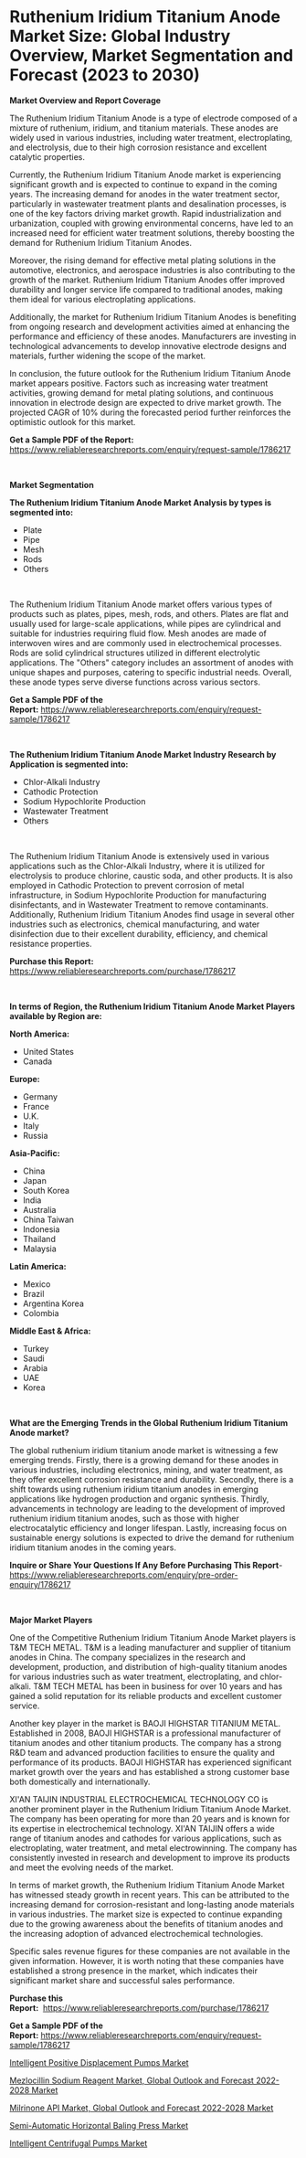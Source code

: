 <p><h1>Ruthenium Iridium Titanium Anode Market Size: Global Industry Overview, Market Segmentation and Forecast (2023 to 2030)</h1></p><p><strong>Market Overview and Report Coverage</strong></p>
<p><p>The Ruthenium Iridium Titanium Anode is a type of electrode composed of a mixture of ruthenium, iridium, and titanium materials. These anodes are widely used in various industries, including water treatment, electroplating, and electrolysis, due to their high corrosion resistance and excellent catalytic properties.</p><p>Currently, the Ruthenium Iridium Titanium Anode market is experiencing significant growth and is expected to continue to expand in the coming years. The increasing demand for anodes in the water treatment sector, particularly in wastewater treatment plants and desalination processes, is one of the key factors driving market growth. Rapid industrialization and urbanization, coupled with growing environmental concerns, have led to an increased need for efficient water treatment solutions, thereby boosting the demand for Ruthenium Iridium Titanium Anodes.</p><p>Moreover, the rising demand for effective metal plating solutions in the automotive, electronics, and aerospace industries is also contributing to the growth of the market. Ruthenium Iridium Titanium Anodes offer improved durability and longer service life compared to traditional anodes, making them ideal for various electroplating applications.</p><p>Additionally, the market for Ruthenium Iridium Titanium Anodes is benefiting from ongoing research and development activities aimed at enhancing the performance and efficiency of these anodes. Manufacturers are investing in technological advancements to develop innovative electrode designs and materials, further widening the scope of the market.</p><p>In conclusion, the future outlook for the Ruthenium Iridium Titanium Anode market appears positive. Factors such as increasing water treatment activities, growing demand for metal plating solutions, and continuous innovation in electrode design are expected to drive market growth. The projected CAGR of 10% during the forecasted period further reinforces the optimistic outlook for this market.</p></p>
<p><strong>Get a Sample PDF of the Report:</strong> <a href="https://www.reliableresearchreports.com/enquiry/request-sample/1786217">https://www.reliableresearchreports.com/enquiry/request-sample/1786217</a></p>
<p>&nbsp;</p>
<p><strong>Market Segmentation</strong></p>
<p><strong>The Ruthenium Iridium Titanium Anode Market Analysis by types is segmented into:</strong></p>
<p><ul><li>Plate</li><li>Pipe</li><li>Mesh</li><li>Rods</li><li>Others</li></ul></p>
<p>&nbsp;</p>
<p><p>The Ruthenium Iridium Titanium Anode market offers various types of products such as plates, pipes, mesh, rods, and others. Plates are flat and usually used for large-scale applications, while pipes are cylindrical and suitable for industries requiring fluid flow. Mesh anodes are made of interwoven wires and are commonly used in electrochemical processes. Rods are solid cylindrical structures utilized in different electrolytic applications. The "Others" category includes an assortment of anodes with unique shapes and purposes, catering to specific industrial needs. Overall, these anode types serve diverse functions across various sectors.</p></p>
<p><strong>Get a Sample PDF of the Report:</strong>&nbsp;<a href="https://www.reliableresearchreports.com/enquiry/request-sample/1786217">https://www.reliableresearchreports.com/enquiry/request-sample/1786217</a></p>
<p>&nbsp;</p>
<p><strong>The Ruthenium Iridium Titanium Anode Market Industry Research by Application is segmented into:</strong></p>
<p><ul><li>Chlor-Alkali Industry</li><li>Cathodic Protection</li><li>Sodium Hypochlorite Production</li><li>Wastewater Treatment</li><li>Others</li></ul></p>
<p>&nbsp;</p>
<p><p>The Ruthenium Iridium Titanium Anode is extensively used in various applications such as the Chlor-Alkali Industry, where it is utilized for electrolysis to produce chlorine, caustic soda, and other products. It is also employed in Cathodic Protection to prevent corrosion of metal infrastructure, in Sodium Hypochlorite Production for manufacturing disinfectants, and in Wastewater Treatment to remove contaminants. Additionally, Ruthenium Iridium Titanium Anodes find usage in several other industries such as electronics, chemical manufacturing, and water disinfection due to their excellent durability, efficiency, and chemical resistance properties.</p></p>
<p><strong>Purchase this Report:</strong>&nbsp; <a href="https://www.reliableresearchreports.com/purchase/1786217">https://www.reliableresearchreports.com/purchase/1786217</a></p>
<p>&nbsp;</p>
<p><strong>In terms of Region, the Ruthenium Iridium Titanium Anode Market Players available by Region are:</strong></p>
<p>
    <p> <strong> North America: </strong>
        <ul>
            <li>United States</li>
            <li>Canada</li>
        </ul>
        </p> 
    <p> <strong> Europe: </strong>
        <ul>
            <li>Germany</li>
            <li>France</li>
            <li>U.K.</li>
            <li>Italy</li>
            <li>Russia</li>
        </ul>
        </p> 
    <p> <strong> Asia-Pacific: </strong>
        <ul>
            <li>China</li>
            <li>Japan</li>
            <li>South Korea</li>
            <li>India</li>
            <li>Australia</li>
            <li>China Taiwan</li>
            <li>Indonesia</li>
            <li>Thailand</li>
            <li>Malaysia</li>
        </ul>
        </p> 
    <p> <strong> Latin America: </strong>
        <ul>
            <li>Mexico</li>
            <li>Brazil</li>
            <li>Argentina Korea</li>
            <li>Colombia</li>
        </ul>
        </p> 
    <p> <strong> Middle East & Africa: </strong>
        <ul>
            <li>Turkey</li>
            <li>Saudi</li>
            <li>Arabia</li>
            <li>UAE</li>
            <li>Korea</li>
        </ul>
    </p>
    </p>
<p>&nbsp;</p>
<p><strong>What are the Emerging Trends in the Global Ruthenium Iridium Titanium Anode market?</strong></p>
<p><p>The global ruthenium iridium titanium anode market is witnessing a few emerging trends. Firstly, there is a growing demand for these anodes in various industries, including electronics, mining, and water treatment, as they offer excellent corrosion resistance and durability. Secondly, there is a shift towards using ruthenium iridium titanium anodes in emerging applications like hydrogen production and organic synthesis. Thirdly, advancements in technology are leading to the development of improved ruthenium iridium titanium anodes, such as those with higher electrocatalytic efficiency and longer lifespan. Lastly, increasing focus on sustainable energy solutions is expected to drive the demand for ruthenium iridium titanium anodes in the coming years.</p></p>
<p><strong>Inquire or Share Your Questions If Any Before Purchasing This Report</strong>- <a href="https://www.reliableresearchreports.com/enquiry/pre-order-enquiry/1786217">https://www.reliableresearchreports.com/enquiry/pre-order-enquiry/1786217</a></p>
<p>&nbsp;</p>
<p><strong>Major Market Players</strong></p>
<p><p>One of the Competitive Ruthenium Iridium Titanium Anode Market players is T&M TECH METAL. T&M is a leading manufacturer and supplier of titanium anodes in China. The company specializes in the research and development, production, and distribution of high-quality titanium anodes for various industries such as water treatment, electroplating, and chlor-alkali. T&M TECH METAL has been in business for over 10 years and has gained a solid reputation for its reliable products and excellent customer service.</p><p>Another key player in the market is BAOJI HIGHSTAR TITANIUM METAL. Established in 2008, BAOJI HIGHSTAR is a professional manufacturer of titanium anodes and other titanium products. The company has a strong R&D team and advanced production facilities to ensure the quality and performance of its products. BAOJI HIGHSTAR has experienced significant market growth over the years and has established a strong customer base both domestically and internationally.</p><p>XI'AN TAIJIN INDUSTRIAL ELECTROCHEMICAL TECHNOLOGY CO is another prominent player in the Ruthenium Iridium Titanium Anode Market. The company has been operating for more than 20 years and is known for its expertise in electrochemical technology. XI'AN TAIJIN offers a wide range of titanium anodes and cathodes for various applications, such as electroplating, water treatment, and metal electrowinning. The company has consistently invested in research and development to improve its products and meet the evolving needs of the market.</p><p>In terms of market growth, the Ruthenium Iridium Titanium Anode Market has witnessed steady growth in recent years. This can be attributed to the increasing demand for corrosion-resistant and long-lasting anode materials in various industries. The market size is expected to continue expanding due to the growing awareness about the benefits of titanium anodes and the increasing adoption of advanced electrochemical technologies.</p><p>Specific sales revenue figures for these companies are not available in the given information. However, it is worth noting that these companies have established a strong presence in the market, which indicates their significant market share and successful sales performance.</p></p>
<p><strong>Purchase this Report:</strong>&nbsp;&nbsp;<a href="https://www.reliableresearchreports.com/purchase/1786217">https://www.reliableresearchreports.com/purchase/1786217</a></p>
<p></p>
<p><strong>Get a Sample PDF of the Report:</strong>&nbsp;<a href="https://www.reliableresearchreports.com/enquiry/request-sample/1786217">https://www.reliableresearchreports.com/enquiry/request-sample/1786217</a></p>
<p><p><a href="https://www.linkedin.com/pulse/intelligent-positive-displacement-pumps-market-challenges/">Intelligent Positive Displacement Pumps Market</a></p><p><a href="https://medium.com/@catherinemartinez15/mezlocillin-sodium-reagent-market-global-outlook-and-forecast-2022-2028-market-size-and-market-5b655e5c5372">Mezlocillin Sodium Reagent Market, Global Outlook and Forecast 2022-2028 Market</a></p><p><a href="https://medium.com/@loririce03/milrinone-api-market-global-outlook-and-forecast-2022-2028-market-analysis-its-cagr-market-232388b09150">Milrinone API Market, Global Outlook and Forecast 2022-2028 Market</a></p><p><a href="https://github.com/maliyahmorrow6654/Market-Research-Report-List-1/blob/main/semi-automatic-horizontal-baling-press-market.md">Semi-Automatic Horizontal Baling Press Market</a></p><p><a href="https://www.linkedin.com/pulse/intelligent-centrifugal-pumps-market-research-report-provides/">Intelligent Centrifugal Pumps Market</a></p></p>
